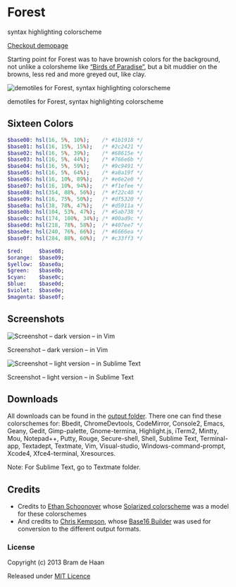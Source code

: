 # Forest

syntax highlighting colorscheme 

[Checkout demopage](http://atelierbram.github.io/syntax-highlighting/atelier-schemes/forest)

Starting point for Forest was to have brownish colors for the background, not unlike a colorsheme like [“Birds of Paradise”](http://joebergantine.com/projects/color-schemes/birds-of-paradise/), but a bit muddier on the browns, less red and more greyed out, like clay.

![demotiles for Forest, syntax highlighting colorscheme](https://lh4.googleusercontent.com/-H8x-WItXgYA/Uhd6Zbbf22I/AAAAAAAAApA/55AsHw2FAQs/s800/atelierschemes-demotiles_forest_400x400.png)

demotiles for Forest, syntax highlighting colorscheme 

## Sixteen Colors

```sass
$base00: hsl(16, 5%, 10%);    /* #1b1918 */
$base01: hsl(16, 15%, 15%);   /* #2c2421 */
$base02: hsl(16, 5%, 39%);    /* #68615e */
$base03: hsl(16, 5%, 44%);    /* #766e6b */
$base04: hsl(16, 5%, 59%);    /* #9c9491 */
$base05: hsl(16, 5%, 64%);    /* #a8a19f */
$base06: hsl(16, 10%, 89%);   /* #e6e2e0 */
$base07: hsl(16, 10%, 94%);   /* #f1efee */
$base08: hsl(354, 88%, 56%);  /* #f22c40 */
$base09: hsl(16, 75%, 50%);   /* #df5320 */
$base0a: hsl(38, 78%, 47%);   /* #d5911a */
$base0b: hsl(104, 53%, 47%);  /* #5ab738 */
$base0c: hsl(174, 100%, 34%); /* #00ad9c */
$base0d: hsl(218, 78%, 58%);  /* #407ee7 */
$base0e: hsl(240, 76%, 66%);  /* #6666ea */
$base0f: hsl(284, 88%, 60%);  /* #c33ff3 */

$red:     $base08;
$orange:  $base09;
$yellow:  $base0a;
$green:   $base0b;
$cyan:    $base0c;
$blue:    $base0d;
$violet:  $base0e;
$magenta: $base0f; 
```
## Screenshots

![Screenshot – dark version – in Vim](http://atelierbram.github.io/syntax-highlighting/assets/img/forest-dark_vim_640x425.png)

Screenshot – dark version – in Vim

![Screenshot – light version – in Sublime Text](http://atelierbram.github.io/syntax-highlighting/assets/img/forest-light_sublime_640x425.png)

Screenshot – light version – in Sublime Text

## Downloads
All downloads can be found in the [output folder](https://github.com/atelierbram/syntax-highlighting/tree/master/atelier-schemes/output). There one can find these colorschemes for: Bbedit, ChromeDevtools, CodeMirror, Console2, Emacs, Geany, Gedit, Gimp-palette, Gnome-termina, Highlight.js, iTerm2, Mintty, Mou, Notepad++, Putty, Rouge, Secure-shell, Shell, Sublime Text, Terminal-app, Textadept, Textmate, Vim, Visual-studio, Windows-command-prompt, Xcode4, Xfce4-terminal, Xresources.

Note: For Sublime Text, go to Textmate folder.

## Credits
* Credits to [Ethan Schoonover](http://ethanschoonover.com/solarized) whose [Solarized colorscheme](http://github.com/altercation/solarized) was a model for these colorschemes
* And credits to [Chris Kempson](http://chriskempson.com), whose [Base16 Builder](https://github.com/chriskempson/base16-builder) was used for conversion to the different output formats.

### License

Copyright (c) 2013 Bram de Haan

Released under [MIT Licence](http://atelierbram.mit-license.org)


